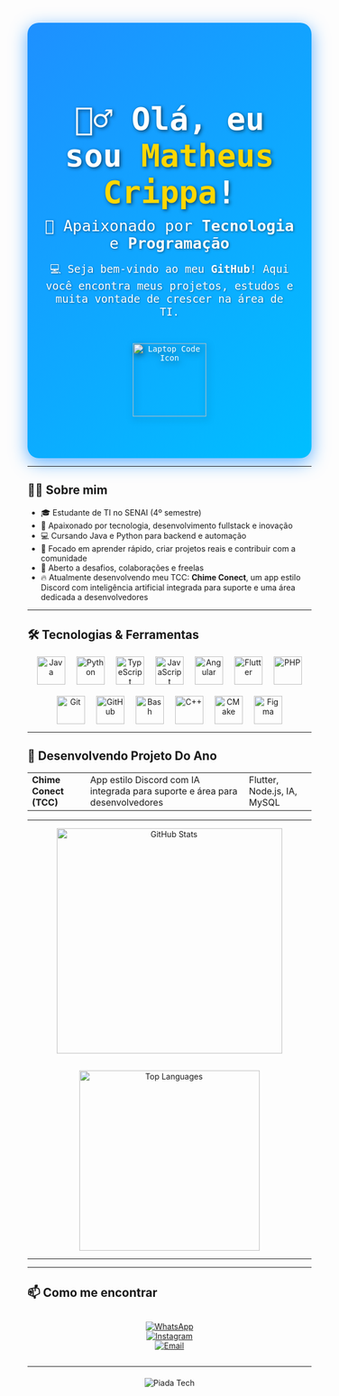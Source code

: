 <div align="center" style="background: linear-gradient(135deg, #1E90FF, #00BFFF); padding: 60px 30px; border-radius: 20px; box-shadow: 0 8px 30px rgba(30,144,255,0.7); font-family: 'Fira Code', monospace; color: white; max-width: 900px; margin: auto;">

  <h1 style="font-size: 3.5rem; margin-bottom: 0.2em; text-shadow: 2px 2px 6px rgba(0,0,0,0.6);">
   🙋‍♂️ Olá, eu sou <span style="color: #FFD700;">Matheus Crippa</span>!
  </h1>
  
  <p style="font-size: 1.7rem; margin: 0.1em 0 0.6em 0; text-shadow: 1px 1px 4px rgba(0,0,0,0.5);">
    🚀 Apaixonado por <strong>Tecnologia</strong> e <strong>Programação</strong>
  </p>
  
  <p style="font-size: 1.2rem; max-width: 600px; margin: auto; text-shadow: 1px 1px 3px rgba(0,0,0,0.4);">
    💻 Seja bem-vindo ao meu <strong>GitHub</strong>! Aqui você encontra meus projetos, estudos e muita vontade de crescer na área de TI.
  </p>
  
  <img 
    src="https://cdn-icons-png.flaticon.com/512/1055/1055687.png" 
    alt="Laptop Code Icon" 
    width="130" 
    style="margin-top: 30px; filter: drop-shadow(2px 4px 6px rgba(0,0,0,0.5));"
  />
</div>

---

## 👨‍💻 Sobre mim

- 🎓 Estudante de TI no SENAI (4º semestre)  
- 🚀 Apaixonado por tecnologia, desenvolvimento fullstack e inovação  
- 💻 Cursando Java e Python para backend e automação  
- 🎯 Focado em aprender rápido, criar projetos reais e contribuir com a comunidade  
- 🤝 Aberto a desafios, colaborações e freelas  
- 🔥 Atualmente desenvolvendo meu TCC: **Chime Conect**, um app estilo Discord com inteligência artificial integrada para suporte e uma área dedicada a desenvolvedores  

---

## 🛠 Tecnologias & Ferramentas

<div align="center" style="display: flex; flex-wrap: wrap; justify-content: center; gap: 20px;">

  <img alt="Java" src="https://cdn.jsdelivr.net/gh/devicons/devicon/icons/java/java-original.svg" width="50" height="50" />
  <img alt="Python" src="https://cdn.jsdelivr.net/gh/devicons/devicon/icons/python/python-original.svg" width="50" height="50" />
  <img alt="TypeScript" src="https://cdn.jsdelivr.net/gh/devicons/devicon/icons/typescript/typescript-original.svg" width="50" height="50" />
  <img alt="JavaScript" src="https://cdn.jsdelivr.net/gh/devicons/devicon/icons/javascript/javascript-original.svg" width="50" height="50" />
  <img alt="Angular" src="https://cdn.jsdelivr.net/gh/devicons/devicon/icons/angularjs/angularjs-original.svg" width="50" height="50" />
  <img alt="Flutter" src="https://cdn.jsdelivr.net/gh/devicons/devicon/icons/flutter/flutter-original.svg" width="50" height="50" />
  <img alt="PHP" src="https://cdn.jsdelivr.net/gh/devicons/devicon/icons/php/php-original.svg" width="50" height="50" />
  <img alt="Git" src="https://cdn.jsdelivr.net/gh/devicons/devicon/icons/git/git-original.svg" width="50" height="50" />
  <img alt="GitHub" src="https://cdn.jsdelivr.net/gh/devicons/devicon/icons/github/github-original.svg" width="50" height="50" />
  <img alt="Bash" src="https://cdn.jsdelivr.net/gh/devicons/devicon/icons/bash/bash-original.svg" width="50" height="50" />
  <img alt="C++" src="https://cdn.jsdelivr.net/gh/devicons/devicon/icons/cplusplus/cplusplus-original.svg" width="50" height="50" />
  <img alt="CMake" src="https://cdn.jsdelivr.net/gh/devicons/devicon/icons/cmake/cmake-original.svg" width="50" height="50" />
  <img alt="Figma" src="https://cdn.jsdelivr.net/gh/devicons/devicon/icons/figma/figma-original.svg" width="50" height="50" />

</div>

---

## 🚀 Desenvolvendo Projeto Do Ano

<table>
  <tr>
    <td><b>Chime Conect (TCC)</b></td>
    <td>App estilo Discord com IA integrada para suporte e área para desenvolvedores</td>
    <td>Flutter, Node.js, IA, MySQL</td>
  </tr>
</table>

---



<div align="center" style="display: flex; gap: 30px; flex-wrap: wrap; justify-content: center;">
  <img 
    alt="GitHub Stats" 
    src="https://github-readme-stats.vercel.app/api?username=Mathdadz9&show_icons=true&theme=radical&count_private=true&hide_border=true" 
    width="400" 
  />
  <img 
    alt="Top Languages" 
    src="https://github-readme-stats.vercel.app/api/top-langs/?username=Mathdadz9&layout=compact&theme=radical&hide_border=true" 
    width="320" 
  />
</div>


--- 

---



## 📫 Como me encontrar

<div align="center" style="display: flex; gap: 25px; justify-content: center; flex-wrap: wrap;">

[![WhatsApp](https://img.shields.io/badge/WhatsApp-25D366?style=for-the-badge&logo=whatsapp&logoColor=white)](https://wa.me/55199988200964)  
[![Instagram](https://img.shields.io/badge/Instagram-E4405F?style=for-the-badge&logo=instagram&logoColor=white)](https://instagram.com/mathdz9)  
[![Email](https://img.shields.io/badge/Email-D14836?style=for-the-badge&logo=gmail&logoColor=white)](mailto:Matheuscrippacrippa@gmail.com)  

</div>

---

<div align="center" style="margin-top: 20px;">
  <img src="https://readme-jokes.vercel.app/api?theme=tokyonight" alt="Piada Tech" />
</div>
